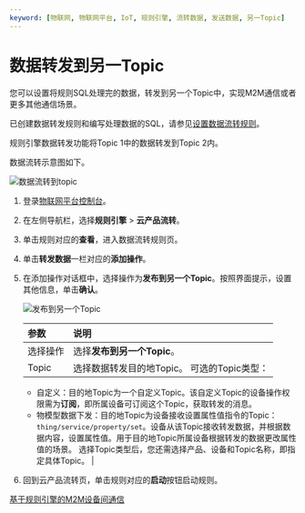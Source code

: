 ```yaml
---
keyword: [物联网, 物联网平台, IoT, 规则引擎, 流转数据, 发送数据, 另一Topic]
---
```


# 数据转发到另一Topic

您可以设置将规则SQL处理完的数据，转发到另一个Topic中，实现M2M通信或者更多其他通信场景。

已创建数据转发规则和编写处理数据的SQL，请参见[设置数据流转规则](/cn.zh-CN/消息通信/云产品流转/设置数据流转规则.md)。

规则引擎数据转发功能将Topic 1中的数据转发到Topic 2内。

数据流转示意图如下。

![数据流转到topic](https://static-aliyun-doc.oss-cn-hangzhou.aliyuncs.com/assets/img/zh-CN/5086549951/p97231.png)

1.  登录[物联网平台控制台](http://iot.console.aliyun.com/)。

2.  在左侧导航栏，选择**规则引擎** \> **云产品流转**。

3.  单击规则对应的**查看**，进入数据流转规则页。

4.  单击**转发数据**一栏对应的**添加操作**。

5.  在添加操作对话框中，选择操作为**发布到另一个Topic**。按照界面提示，设置其他信息，单击**确认**。

    ![发布到另一个Topic](https://static-aliyun-doc.oss-cn-hangzhou.aliyuncs.com/assets/img/zh-CN/8364700061/p166307.png)

    |参数|说明|
    |:-|:-|
    |选择操作|选择**发布到另一个Topic**。|
    |Topic|选择数据转发目的地Topic。 可选的Topic类型：

    -   自定义：目的地Topic为一个自定义Topic。该自定义Topic的设备操作权限需为**订阅**，即所属设备可订阅这个Topic，获取转发的消息。
    -   物模型数据下发：目的地Topic为设备接收设置属性值指令的Topic：`thing/service/property/set`。设备从该Topic接收转发数据，并根据数据内容，设置属性值。用于目的地Topic所属设备根据转发的数据更改属性值的场景。
选择Topic类型后，您还需选择产品、设备和Topic名称，即指定具体Topic。 |

6.  回到云产品流转页，单击规则对应的**启动**按钮启动规则。


[基于规则引擎的M2M设备间通信](/cn.zh-CN/最佳实践/消息通信/M2M设备间通信/基于规则引擎的M2M设备间通信.md)

